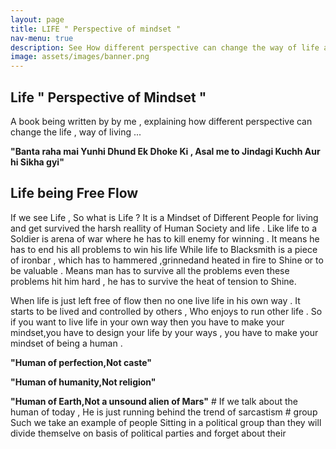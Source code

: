 ```yaml
---
layout: page       
title: LIFE " Perspective of mindset "   
nav-menu: true
description: See How different perspective can change the way of life and living .
image: assets/images/banner.png
---
```

<h2 class="align-center"> Life " Perspective of Mindset " </h2>
<p class="align-left">  A book being written by by me , explaining how different perspective can change the life , way of living ...</p>
<p class="align-center"><strong> "Banta raha mai Yunhi Dhund Ek Dhoke Ki , Asal me to Jindagi Kuchh Aur hi Sikha gyi"</strong></p>



##  Life being Free Flow

  If we see Life , So what is Life ? It is a Mindset of Different People for living and get survived the harsh reallity of Human Society and life . Like life to a Soldier is arena of war where he has to kill enemy for winning . It means he has to end his all problems to win his life While life to Blacksmith is a piece of ironbar , which has to hammered ,grinnedand heated in fire to Shine or to be valuable . Means man has to survive all the problems even these problems hit him hard , he has to survive the heat of tension to Shine.

   When life is just left free of flow then no one live life in his own way . It starts to be lived and controlled by others , Who enjoys to run other life . So if you want to live life in your own way then you have to make your mindset,you have to design your life by your ways , you have to make your mindset of being a human .
<p class="align-center"><strong>"Human of perfection,Not caste"</strong>
<p class="align-center"><strong>"Human of humanity,Not religion"</strong>
<p class="align-center"><strong>"Human of Earth,Not a unsound alien of Mars"</strong>
# If we talk about the human of today , He is just running behind the trend of sarcastism # group Such we take an example of people Sitting in a political group than they will divide themselve on basis of political parties and forget about their 
   

   
